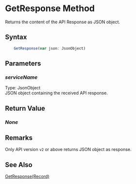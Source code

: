 # GetResponse Method
Returns the content of the API Response as JSON object.

## Syntax
```javascript
    GetResponse(var json: JsonObject)
```

## Parameters
### *serviceName*
Type: JsonObject<br/>
JSON object containing the received API response.

## Return Value
### *None*

## Remarks
Only API version `v2` or above returns JSON object as response.

## See Also
[GetResponse(Record)](./GetResponse1.md)
